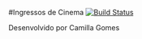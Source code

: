 #Ingressos de Cinema [![Build Status](https://travis-ci.org/camillagds/fj22-ingressos.svg?branch=master)](https://travis-ci.org/camillagds/fj22-ingressos)

Desenvolvido por Camilla Gomes
